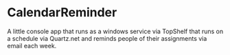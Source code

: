 CalendarReminder
================
A little console app that runs as a windows service via TopShelf that runs on a schedule via Quartz.net and 
reminds people of their assignments via email each week.
